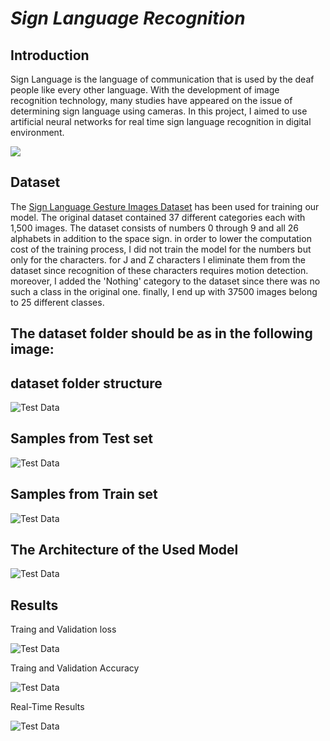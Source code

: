 # *Sign Language Recognition*

## Introduction
Sign Language is the language of communication that is used by the deaf people like every other language. With the development of image recognition technology, many studies have appeared on the issue of determining sign language using cameras. In this project, I aimed to use artificial neural networks for real time sign language recognition in digital environment.

![](https://github.com/yasser-sulaiman/Sign-Language-Recognition/blob/main/images/american_sign_language.PNG)


## Dataset
The [Sign Language Gesture Images Dataset](https://www.kaggle.com/ahmedkhanak1995/sign-language-gesture-images-dataset) has been used for training our model. The original dataset contained 37 different categories each with 1,500 images. The dataset consists of numbers 0 through 9 and all 26 alphabets in addition to the space sign. in order to lower the computation cost of the training process, I did not train the model for the numbers but only for the characters. for J and Z characters I eliminate them from the dataset since recognition of these characters requires motion detection. moreover, I added the 'Nothing' category to the dataset since there was no such a class in the original one. finally, I end up with 37500 images belong to 25 different classes.  
## The dataset folder should be as in the following image:  
## dataset folder structure
![Test Data](./images/dataset_structure.PNG) 

## Samples from Test set
![Test Data](./images/test.PNG)

## Samples from Train set
![Test Data](./images/train.PNG)

## The Architecture of the Used Model
![Test Data](./images/modelf.PNG)

## Results
Traing and Validation loss

![Test Data](https://github.com/yasser-sulaiman/Sign-Language-Recognition/blob/main/images/loss.png)

Traing and Validation Accuracy

![Test Data](https://github.com/yasser-sulaiman/Sign-Language-Recognition/blob/main/images/acc.png)

Real-Time Results

![Test Data](./images/results.PNG)


